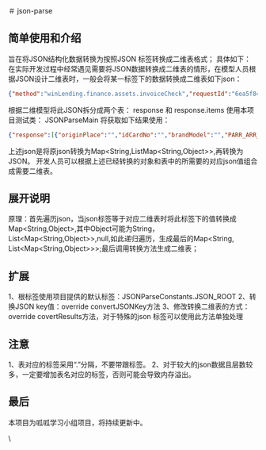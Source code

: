 ＃ json-parse
## 简单使用和介绍
旨在将JSON结构化数据转换为按照JSON 标签转换成二维表格式；
具体如下：
  在实际开发过程中经常遇见需要将JSON数据转换成二维表的情形，在模型人员根据JSON设计二维表时，一般会将某一标签下的数据转换成二维表如下json：
  ```JSON
  {"method":"winLending.finance.assets.invoiceCheck","requestId":"6ea5f84e-e0d7-477e-9c26-f38044a6a3c2","response":{"totalTax":"46.61","amountTaxCn":"叁佰叁拾柒圆玖角柒分","salesBank":"宁波银行股份有限公司庄市支行52040122000146139","salesPhone":"","invoiceNumber":"48405771","invoiceType":"增值税电子普通发票","purchaserAddressPhone":"","state":"0","purchaserBank":"","machineCode":"539909644510","cardInfo":{"engineNo":"","vehicleNo":"","originPlace":"","passengersLimited":"","idCardNo":"","brandModel":"","tonnage":"","importCertificateNo":"","certificateNo":"","inspectionListNo":"","vehicleType":"","paymentVoucherNo":""},"salesTaxNo":"91330205309006662A","invoiceCode":"033021800111","purchaserName":"个人","salesAddress":"","checkCode":"06226273659961227639","billingDate":"2019-03-21","totalAmount":"291.36","salesAddressPhone":"浙江省宁波市高新科技技术开发区创苑路98号宁波智慧园二期7号楼401,0574-83888082","salesName":"宁波拜尔生活电器有限公司","purchaserTaxNo":"","invoiceTypeCode":"026","items":[{"unitPrice":"386.2100000","taxRate":"0.16","unit":"","amount":"386.21","specificationModel":"","quantity":"1.0000000","tax":"61.79","commodityName":"*家用美容保健电器*德国牙医推荐 拜尔X1S Plus 智能电动牙刷 成人声波充电式震动牙"},{"unitPrice":"","taxRate":"0.16","unit":"","amount":"-94.85","specificationModel":"","quantity":"","tax":"-15.18","commodityName":"*家用美容保健电器*德国牙医推荐 拜尔X1S Plus 智能电动牙刷 成人声波充电式震动牙"}],"remarks":"订单号:90345214758","amountTax":"337.97"}}
  ```
  根据二维模型将此JSON拆分成两个表：
  response  和 response.items
  使用本项目测试类：
  JSONParseMain
  将获取如下结果使用：
 
 ```` json
 {"response":[{"originPlace":"","idCardNo":"","brandModel":"","PARR_ARR_ID":null,"ARR_ID":null,"paymentVoucherNo":"","totalTax":"46.61","amountTaxCn":"叁佰叁拾柒圆玖角柒分","salesBank":"宁波银行股份有限公司庄市支行52040122000146139","salesPhone":"","invoiceNumber":"48405771","invoiceType":"增值税电子普通发票","tonnage":"","purchaserAddressPhone":"","state":"0","vehicleType":"","engineNo":"","purchaserBank":"","machineCode":"539909644510","passengersLimited":"","importCertificateNo":"","salesTaxNo":"91330205309006662A","certificateNo":"","invoiceCode":"033021800111","purchaserName":"个人","salesAddress":"","checkCode":"06226273659961227639","vehicleNo":"","billingDate":"2019-03-21","totalAmount":"291.36","salesAddressPhone":"浙江省宁波市高新科技技术开发区创苑路98号宁波智慧园二期7号楼401,0574-83888082","salesName":"宁波拜尔生活电器有限公司","purchaserTaxNo":"","invoiceTypeCode":"026","inspectionListNo":"","items":null,"remarks":"订单号:90345214758","amountTax":"337.97"}],"response.items":[{"unitPrice":"386.2100000","taxRate":"0.16","unit":"","amount":"386.21","specificationModel":"","quantity":"1.0000000","PARR_ARR_ID":null,"tax":"61.79","ARR_ID":"0","commodityName":"*家用美容保健电器*德国牙医推荐 拜尔X1S Plus 智能电动牙刷 成人声波充电式震动牙"},{"unitPrice":"","taxRate":"0.16","unit":"","amount":"-94.85","specificationModel":"","quantity":"","PARR_ARR_ID":null,"tax":"-15.18","ARR_ID":"1","commodityName":"*家用美容保健电器*德国牙医推荐 拜尔X1S Plus 智能电动牙刷 成人声波充电式震动牙"}]}
 ````
 
  上述json是将原json转换为Map<String,ListMap<String,Object>>,再转换为JSON。
  开发人员可以根据上述已经转换的对象和表中的所需要的对应json值组合成需要二维表。
  
  ## 展开说明
  原理：首先遍历json，当json标签等于对应二维表时将此标签下的值转换成Map<String,Object>,其中Object可能为String，List<Map<String,Object>>,null,如此递归遍历，生成最后的Map<String, List<Map<String,Object>>>;最后调用转换方法生成二维表；
  
  ## 扩展
  1、根标签使用项目提供的默认标签：JSONParseConstants.JSON_ROOT
  2、转换JSON key值：override convertJSONKey方法
  3、修改转换二维表的方式：override covertResults方法，对于特殊的json 标签可以使用此方法单独处理
  
  
  ## 注意
  1、表对应的标签采用“.”分隔，不要带跟标签。
  2、对于较大的json数据且层数较多，一定要增加表名对应的标签，否则可能会导致内存溢出。
  
  ## 最后
  本项目为呱呱学习小组项目，将持续更新中。
  
  
  
  
\

